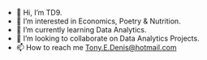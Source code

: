 - 👋 Hi, I’m TD9.
- 👀 I’m interested in Economics, Poetry & Nutrition. 
- 🌱 I’m currently learning Data Analytics. 
- 💞️ I’m looking to collaborate on Data Analytics Projects. 
- 📫 How to reach me Tony.E.Denis@hotmail.com

<!---
tdenis1988/tdenis1988 is a ✨ special ✨ repository because its `README.md` (this file) appears on your GitHub profile.
You can click the Preview link to take a look at your changes.
--->
